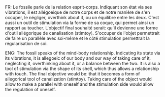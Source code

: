FR:
Le fossile parle de la relation esprit-corps. Indiquant son état via ses vibrations, il est allégoeique de notre corps et de notre manière de s'en occuper, le négliger, overthink about it, ou un équilibre entre les deux. C'est aussi un outil de stimulation via la forme de sa coque, qui permet ainsi un rapport au toucher. L'objectif final souhaité serait: qu'il devienne une forme d'outil allégorique de canalisation (stimtoy). S'occuper de l'objet permettrait de faire un parallèle avec soi-même et le côté stimulation permettrait la régularisation de soi.

ENG:
The fossil speaks of the mind-body relationship. Indicating its state via its vibrations, it is allegoeic of our body and our way of taking care of it, neglecting it, overthinking about it, or a balance between the two. It is also a tool of stimulation via the shape of its shell, which thus allows a relationship with touch. The final objective would be: that it becomes a form of allegorical tool of canalization (stimtoy). Taking care of the object would allow to make a parallel with oneself and the stimulation side would allow the regulation of oneself.